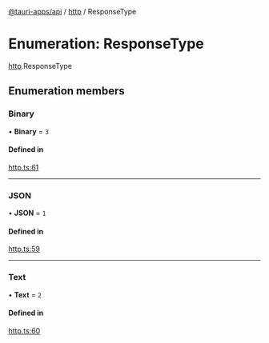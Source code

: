 [@tauri-apps/api](../README.md) / [http](../modules/http.md) / ResponseType

# Enumeration: ResponseType

[http](../modules/http.md).ResponseType

## Enumeration members

### Binary

• **Binary** = `3`

#### Defined in

[http.ts:61](https://github.com/tauri-apps/tauri/blob/c8667f9/tooling/api/src/http.ts#L61)

___

### JSON

• **JSON** = `1`

#### Defined in

[http.ts:59](https://github.com/tauri-apps/tauri/blob/c8667f9/tooling/api/src/http.ts#L59)

___

### Text

• **Text** = `2`

#### Defined in

[http.ts:60](https://github.com/tauri-apps/tauri/blob/c8667f9/tooling/api/src/http.ts#L60)
